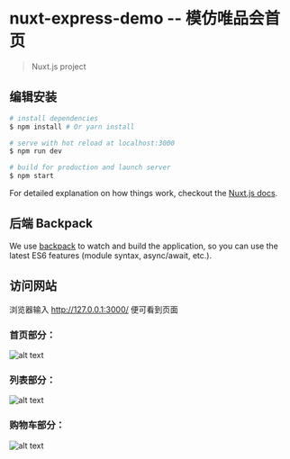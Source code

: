 # nuxt-express-demo  -- 模仿唯品会首页

> Nuxt.js project

## 编辑安装

``` bash
# install dependencies
$ npm install # Or yarn install

# serve with hot reload at localhost:3000
$ npm run dev

# build for production and launch server
$ npm start
```

For detailed explanation on how things work, checkout the [Nuxt.js docs](https://github.com/nuxt/nuxt.js).

## 后端 Backpack

We use [backpack](https://github.com/palmerhq/backpack) to watch and build the application, so you can use the latest ES6 features (module syntax, async/await, etc.).

## 访问网站

浏览器输入  http://127.0.0.1:3000/  便可看到页面

### 首页部分：
![alt text]( http://7xawfk.com1.z0.glb.clouddn.com/share/%E5%B1%8F%E5%B9%95%E5%BF%AB%E7%85%A7%202017-06-29%20%E4%B8%8A%E5%8D%8811.24.53.png "首页")

### 列表部分：
![alt text]( http://7xawfk.com1.z0.glb.clouddn.com/share/%E5%B1%8F%E5%B9%95%E5%BF%AB%E7%85%A7%202017-06-29%20%E4%B8%8A%E5%8D%8811.25.18.png "列表")

### 购物车部分：
![alt text]( http://7xawfk.com1.z0.glb.clouddn.com/share/%E5%B1%8F%E5%B9%95%E5%BF%AB%E7%85%A7%202017-06-29%20%E4%B8%8A%E5%8D%8811.25.02.png  "购物车")


